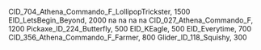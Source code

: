 CID_704_Athena_Commando_F_LollipopTrickster, 1500
EID_LetsBegin_Beyond, 2000
na
na
na
na
CID_027_Athena_Commando_F, 1200
Pickaxe_ID_224_Butterfly, 500
EID_KEagle, 500
EID_Everytime, 700
CID_356_Athena_Commando_F_Farmer, 800
Glider_ID_118_Squishy, 300
